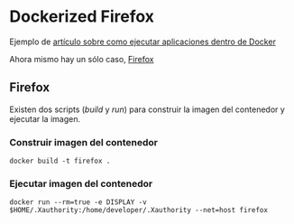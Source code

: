 # Dockerized Firefox

Ejemplo de [artículo sobre como ejecutar aplicaciones dentro de Docker](http://fabiorehm.com/blog/2014/09/11/running-gui-apps-with-docker/)

Ahora mismo hay un sólo caso, [Firefox](./firefox/)

## Firefox

Existen dos scripts (*build* y *run*) para construir la imagen del contenedor y ejecutar la imagen.

### Construir imagen del contenedor

    docker build -t firefox .


### Ejecutar imagen del contenedor

    docker run --rm=true -e DISPLAY -v $HOME/.Xauthority:/home/developer/.Xauthority --net=host firefox

    